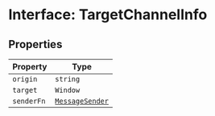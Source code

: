 # Interface: TargetChannelInfo

## Properties

| Property | Type |
| ------ | ------ |
| `origin` | `string` |
| `target` | `Window` |
| `senderFn` | [`MessageSender`](../../channel-messenger-types/type-aliases/message-sender.md) |
